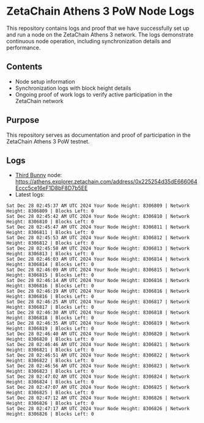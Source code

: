 # ZetaChain Athens 3 PoW Node Logs
This repository contains logs and proof that we have successfully set up and run a node on the ZetaChain Athens 3 network. The logs demonstrate continuous node operation, including synchronization details and performance.

## Contents
- Node setup information
- Synchronization logs with block height details
- Ongoing proof of work logs to verify active participation in the ZetaChain network

## Purpose
This repository serves as documentation and proof of participation in the ZetaChain Athens 3 PoW testnet.

## Logs

- [Third Bunny](https://thirdbunny.xyz/) node: https://athens.explorer.zetachain.com/address/0x225254d35dE666064Eccc5ce16eF1D8bF8D7b5EE
- Latest logs:
```
Sat Dec 28 02:45:37 AM UTC 2024 Your Node Height: 8306809 | Network Height: 8306809 | Blocks Left: 0
Sat Dec 28 02:45:42 AM UTC 2024 Your Node Height: 8306810 | Network Height: 8306810 | Blocks Left: 0
Sat Dec 28 02:45:47 AM UTC 2024 Your Node Height: 8306811 | Network Height: 8306811 | Blocks Left: 0
Sat Dec 28 02:45:53 AM UTC 2024 Your Node Height: 8306812 | Network Height: 8306812 | Blocks Left: 0
Sat Dec 28 02:45:58 AM UTC 2024 Your Node Height: 8306813 | Network Height: 8306813 | Blocks Left: 0
Sat Dec 28 02:46:03 AM UTC 2024 Your Node Height: 8306814 | Network Height: 8306814 | Blocks Left: 0
Sat Dec 28 02:46:09 AM UTC 2024 Your Node Height: 8306815 | Network Height: 8306815 | Blocks Left: 0
Sat Dec 28 02:46:14 AM UTC 2024 Your Node Height: 8306816 | Network Height: 8306816 | Blocks Left: 0
Sat Dec 28 02:46:19 AM UTC 2024 Your Node Height: 8306816 | Network Height: 8306816 | Blocks Left: 0
Sat Dec 28 02:46:25 AM UTC 2024 Your Node Height: 8306817 | Network Height: 8306817 | Blocks Left: 0
Sat Dec 28 02:46:30 AM UTC 2024 Your Node Height: 8306818 | Network Height: 8306818 | Blocks Left: 0
Sat Dec 28 02:46:35 AM UTC 2024 Your Node Height: 8306819 | Network Height: 8306819 | Blocks Left: 0
Sat Dec 28 02:46:40 AM UTC 2024 Your Node Height: 8306820 | Network Height: 8306820 | Blocks Left: 0
Sat Dec 28 02:46:46 AM UTC 2024 Your Node Height: 8306821 | Network Height: 8306821 | Blocks Left: 0
Sat Dec 28 02:46:51 AM UTC 2024 Your Node Height: 8306822 | Network Height: 8306822 | Blocks Left: 0
Sat Dec 28 02:46:56 AM UTC 2024 Your Node Height: 8306823 | Network Height: 8306823 | Blocks Left: 0
Sat Dec 28 02:47:02 AM UTC 2024 Your Node Height: 8306824 | Network Height: 8306824 | Blocks Left: 0
Sat Dec 28 02:47:07 AM UTC 2024 Your Node Height: 8306825 | Network Height: 8306825 | Blocks Left: 0
Sat Dec 28 02:47:12 AM UTC 2024 Your Node Height: 8306826 | Network Height: 8306826 | Blocks Left: 0
Sat Dec 28 02:47:17 AM UTC 2024 Your Node Height: 8306826 | Network Height: 8306826 | Blocks Left: 0
```

